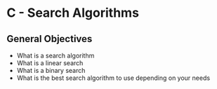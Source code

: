 # C - Search Algorithms

## General Objectives

* What is a search algorithm
* What is a linear search
* What is a binary search
* What is the best search algorithm to use depending on your needs
